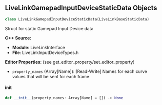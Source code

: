 ## LiveLinkGamepadInputDeviceStaticData Objects

```python
class LiveLinkGamepadInputDeviceStaticData(LiveLinkBaseStaticData)
```

Struct for static Gamepad Input Device data

**C++ Source:**

- **Module**: LiveLinkInterface
- **File**: LiveLinkInputDeviceTypes.h

**Editor Properties:** (see get_editor_property/set_editor_property)

- ``property_names`` (Array[Name]):  [Read-Write] Names for each curve values that will be sent for each frame

<a id="unreal.LiveLinkGamepadInputDeviceStaticData.__init__"></a>

#### __init__

```python
def __init__(property_names: Array[Name] = []) -> None
```

<a id="unreal.LiveLinkGamepadInputDeviceFrameData"></a>